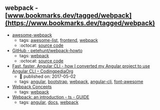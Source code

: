 webpack - [www.bookmarks.dev/tagged/webpack](https://www.bookmarks.dev/tagged/webpack)
---
* [awesome-webpack](https://github.com/webpack-contrib/awesome-webpack#readme)
    * tags: [awesome-list](../tagged/awesome-list.md), [frontend](../tagged/frontend.md), [webpack](../tagged/webpack.md)
    * :octocat: [source code](https://github.com/webpack-contrib/awesome-webpack#readme)
* [GitHub - petehunt/webpack-howto](https://github.com/petehunt/webpack-howto)
    * tags: [webpack](../tagged/webpack.md)
    * :octocat: [source code](https://github.com/petehunt/webpack-howto)
* [Fast, faster, Angular CLI - how I converted my Angular project to use Angular CLI – CodingpediaOrg](http://www.codingpedia.org/ama/fast-faster-angular-cli-how-i-converted-my-angular-project-to-use-angular-cli)
    * :calendar: published on: 2017-05-02
    * tags: [angular](../tagged/angular.md), [bootstrap](../tagged/bootstrap.md), [webpack](../tagged/webpack.md), [angular-cli](../tagged/angular-cli.md), [font-awesome](../tagged/font-awesome.md)
* [Webpack Concepts](https://webpack.js.org/concepts/)
    * tags: [webpack](../tagged/webpack.md)
* [Webpack: an introduction - ts - GUIDE](https://angular.io/guide/webpack)
    * tags: [angular](../tagged/angular.md), [docs](../tagged/docs.md), [webpack](../tagged/webpack.md)
